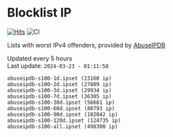 # Blocklist IP

[![Hits](https://hits.seeyoufarm.com/api/count/incr/badge.svg?url=https%3A%2F%2Fgithub.com%2Fborestad%2Fblocklist-ip%2F&count_bg=%2379C83D&title_bg=%23555555&icon=&icon_color=%23E7E7E7&title=hits&edge_flat=false)](https://hits.seeyoufarm.com)  ![CI](https://img.shields.io/github/workflow/status/borestad/blocklist-ip/CI?style=flat-square)

Lists with worst IPv4 offenders, provided by [AbuseIPDB](https://www.abuseipdb.com/)

<!-- FOOTER-PLACEHOLDER -->
Updated every 5 hours<br>
Last update: `2024-03-23 - 01:11:50`
```
abuseipdb-s100-1d.ipset (23160 ip)
abuseipdb-s100-2d.ipset (27089 ip)
abuseipdb-s100-3d.ipset (29934 ip)
abuseipdb-s100-7d.ipset (36305 ip)
abuseipdb-s100-30d.ipset (56681 ip)
abuseipdb-s100-60d.ipset (80793 ip)
abuseipdb-s100-90d.ipset (102042 ip)
abuseipdb-s100-120d.ipset (124735 ip)
abuseipdb-s100-all.ipset (498300 ip)
```
